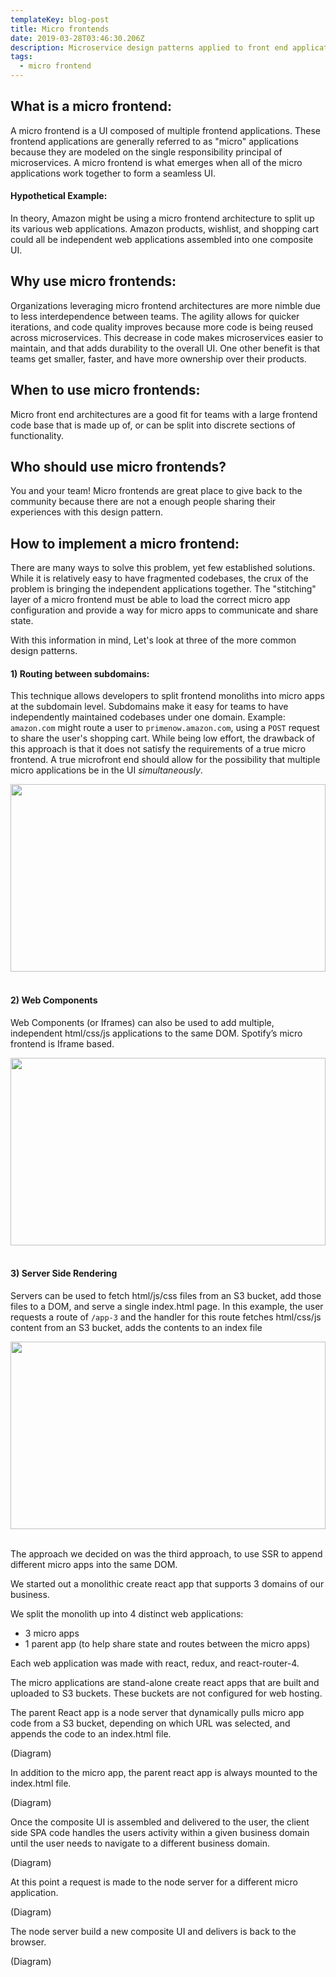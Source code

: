 ```yaml
---
templateKey: blog-post
title: Micro frontends
date: 2019-03-28T03:46:30.206Z
description: Microservice design patterns applied to front end applications.
tags:
  - micro frontend
---
```

## What is a micro frontend:

A micro frontend is a UI composed of multiple frontend applications. These frontend applications are generally referred to as "micro" applications because they are modeled on the single responsibility principal of microservices. A micro frontend is what emerges when all of the micro applications work together to form a seamless UI.


#### Hypothetical Example:
In theory, Amazon might be using a micro frontend architecture to split up its various web applications. Amazon products, wishlist, and shopping cart could all be independent web applications assembled into one composite UI.

## Why use micro frontends:

Organizations leveraging micro frontend architectures are more nimble due to less interdependence between teams. The agility allows for quicker iterations, and code quality improves because more code is being reused across microservices. This decrease in code makes microservices easier to maintain, and that adds durability to the overall UI. One other benefit is that teams get smaller, faster, and have more ownership over their products.

## When to use micro frontends:

Micro front end architectures are a good fit for teams with a large frontend code base that is made up of, or can be split into discrete sections of functionality. 

## Who should use micro frontends?

You and your team! Micro frontends are great place to give back to the community because there are not a enough people sharing their experiences with this design pattern.

## How to implement a micro frontend:

There are many ways to solve this problem, yet few established solutions. While it is relatively easy to have fragmented codebases, the crux of the problem is bringing the independent applications together. The "stitching" layer of a micro frontend must be able to load the correct micro app configuration and provide a way for micro apps to communicate and share state.

With this information in mind, Let's look at three of the more common design patterns.

#### 1) Routing between subdomains:

This technique allows developers to split frontend monoliths into micro apps at the subdomain level. Subdomains make it easy for teams to have independently maintained codebases under one domain. Example: `amazon.com` might route a user to `primenow.amazon.com`, using a `POST` request to share the user's shopping cart. While being low effort, the drawback of this approach is that it does not satisfy the requirements of a true micro frontend. A true microfront end should allow for the possibility that multiple micro applications be in the UI  _simultaneously_.

<img src="https://i.ibb.co/tMchN7w/Screen-Shot-2019-03-27-at-11-56-09-PM.png" class="post-example" style="height: 300px; margin: auto; width: 100%; object-fit: contain"/>

<br />
<br />

#### 2) Web Components

Web Components (or Iframes) can also be used to add multiple, independent html/css/js applications to the same DOM. Spotify’s micro frontend is Iframe based.


<img src="https://i.ibb.co/mvGtDMc/Screen-Shot-2019-03-28-at-12-07-15-AM.png" class="post-example" style="height: 300px; margin: auto; width: 100%; object-fit: contain"/>

<br />
<br />

#### 3) Server Side Rendering

Servers can be used to fetch html/js/css files from an S3 bucket, add those files to a DOM, and serve a single index.html page. In this example, the user requests a route of `/app-3` and the handler for this route fetches html/css/js content from an S3 bucket, adds the contents to an index file

<img src="https://i.ibb.co/L56fqB1/Screen-Shot-2019-03-28-at-12-28-51-AM.png" class="post-example" style="height: 300px; margin: auto; width: 100%; object-fit: contain"/>


<br />
<br />

The approach we decided on was the third approach, to use SSR to append different micro apps into the same DOM.

We started out a monolithic create react app that supports 3 domains of our business. 

We split the monolith up into 4 distinct web applications:

* 3 micro apps
* 1 parent app (to help share state and routes between the micro apps)

Each web application was made with react, redux, and react-router-4.

The micro applications are stand-alone create react apps that are built and uploaded to S3 buckets. These buckets are not configured for web hosting.

The parent React app is a node server that dynamically pulls micro app code from a S3 bucket, depending on which URL was selected, and appends the code to an index.html file. 

(Diagram)

In addition to the micro app, the parent react app is always mounted to the index.html file. 

(Diagram)

Once the composite UI is assembled and delivered to the user, the client side SPA code handles the users activity within a given business domain until the user needs to navigate to a different business domain. 

(Diagram)

At this point a request is made to the node server for a different micro application.

(Diagram)

The node server build a new composite UI and delivers is back to the browser.

(Diagram)
